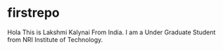 # firstrepo
Hola This is Lakshmi Kalynai From India.
I am a Under Graduate Student from NRI Institute of Technology.
